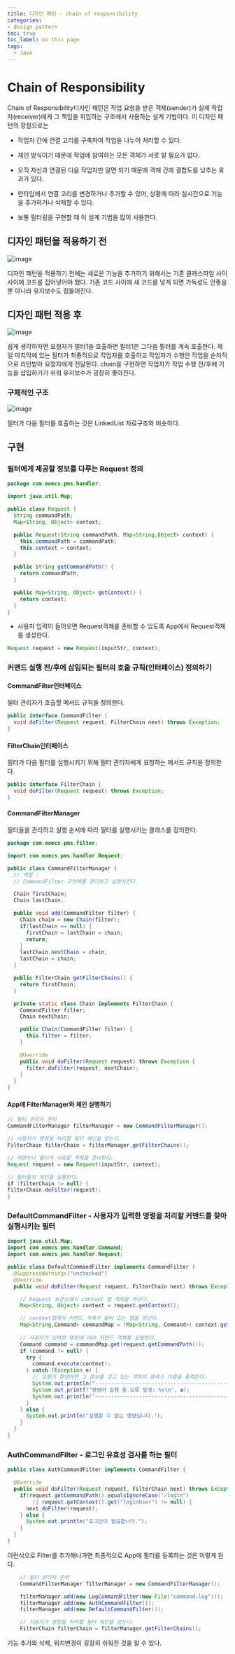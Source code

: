 ```yaml
---
title: 디자인 패턴 - chain of responsibility
categories:
- design pattern
toc: true
toc_label: on this page
tags:
  - Java
---
```


# Chain of Responsibility

Chain of Responsibility디자인 패턴은 작업 요청을 받은 객체(sender)가 실제 작업자(receiver)에게 그 책임을 위임하는 구조에서 사용하는 설계 기법이다. 이 디자인 패턴의 장점으로는

- 작업자 간에 연결 고리를 구축하여 작업을 나누어 처리할 수 있다.

- 체인 방식이기 때문에 작업에 참여하는 모든 객체가 서로 알 필요가 없다.

- 오직 자신과 연결된 다음 작업자만 알면 되기 때문에 객체 간에 결합도를 낮추는 효과가 있다.

- 런타임에서 연결 고리를 변경하거나 추가할 수 있어, 상황에 따라 실시간으로 기능을 추가하거나 삭제할 수 있다.

- 보통 필터링을 구현할 때 이 설계 기법을 많이 사용한다.



## 디자인 패턴을 적용하기 전

![image](https://user-images.githubusercontent.com/68311188/99181812-5fb02100-2774-11eb-9568-eb3fb8cbee6d.png)

디자인 패턴을 적용하기 전에는 새로운 기능을 추가하기 위해서는 기존 클래스파일 사이사이에 코드를 집어넣어야 했다. 기존 코드 사이에 새 코드를 넣게 되면 가독성도 안좋을 뿐 아니라 유지보수도 힘들어진다.



## 디자인 패턴 적용 후

![image](https://user-images.githubusercontent.com/68311188/99181892-b74e8c80-2774-11eb-85bd-6b30c29c37d5.png)

쉽게 생각하자면 요청자가 필터1을 호출하면 필터1은 그다음 필터를 계속 호출한다. 제일 마지막에 있는 필터가 최종적으로 작업자를 호출하고 작업자가 수행안 작업을 순차적으로 리턴받아 요청자에게 전달한다. chain을 구현하면 작업자가 작업 수행 전/후에 기능을 삽입하기가 쉬워 유지보수가 굉장히 좋아진다.



### 구체적인 구조

![image](https://user-images.githubusercontent.com/68311188/99185584-28e70480-278e-11eb-816e-d0dc96d135ae.png)

필터가 다음 필터를 호출하는 것은 LinkedList 자료구조와 비슷하다.



## 구현

### 필터에게 제공할 정보를 다루는 Request 정의

```java
package com.eomcs.pms.handler;

import java.util.Map;

public class Request {
  String commandPath;
  Map<String, Object> context;

  public Request(String commandPath, Map<String,Object> context) {
    this.commandPath = commandPath;
    this.context = context;
  }

  public String getCommandPath() {
    return commandPath;
  }

  public Map<String, Object> getContext() {
    return context;
  }
}
```

- 사용자 입력이 들어오면 Request객체를 준비할 수 있도록 App에서 Request객체를 생성한다.

```java
Request request = new Request(inputStr, context);
```



### 커맨드 실행 전/후에 삽입되는 필터의 호출 규칙(인터페이스) 정의하기

#### CommandFilter인터페이스

필터 관리자가 호출할 메서드 규칙을 정의한다.

```java
public interface CommandFilter {
  void doFilter(Request request, FilterChain next) throws Exception;
}
```

#### FilterChain인터페이스

필터가 다음 필터를 실행시키기 위해 필터 관리자에게 요청하는 메서드 규칙을 정의한다.

```java
public interface FilterChain {
  void doFilter(Request request) throws Exception;
}
```



#### CommandFilterManager

필터들을 관리하고 실행 순서에 따라 필터를 실행시키는 클래스를 정의한다.

```java
package com.eomcs.pms.filter;

import com.eomcs.pms.handler.Request;

public class CommandFilterManager {
  // 역할 :
  // CommandFilter 구현체를 관리하고 실행시킨다.

  Chain firstChain;
  Chain lastChain;

  public void add(CommandFilter filter) {
    Chain chain = new Chain(filter);
    if(lastChain == null) {
      firstChain = lastChain = chain;
      return;
    }
    lastChain.nextChain = chain;
    lastChain = chain;
  }

  public FilterChain getFilterChains() {
    return firstChain;
  }

  private static class Chain implements FilterChain {
    CommandFilter filter;
    Chain nextChain;

    public Chain(CommandFilter filter) {
      this.filter = filter;
    }

    @Override
    public void doFilter(Request request) throws Exception {
      filter.doFilter(request, nextChain);
    }
  }
}
```



#### App에 FilterManager와 체인 실행하기

```java
// 필터 관리자 준비
CommandFilterManager filterManager = new CommandFilterManager();

// 사용자가 명령을 처리할 필터 체인을 얻는다.
FilterChain filterChain = filterManager.getFilterChains();

// 커맨드나 필터가 사용할 객체를 준비한다.
Request request = new Request(inputStr, context);

// 필터들의 체인을 실행한다.
if (filterChain != null) {
filterChain.doFilter(request);
}
```



### DefaultCommandFilter - 사용자가 입력한 명령을 처리할 커맨드를 찾아 실행시키는 필터

```java
import java.util.Map;
import com.eomcs.pms.handler.Command;
import com.eomcs.pms.handler.Request;

public class DefaultCommandFilter implements CommandFilter {
  @SuppressWarnings("unchecked")
  @Override
  public void doFilter(Request request, FilterChain next) throws Exception {

    // Request 보관소에서 context 맵 객체를 꺼낸다.
    Map<String, Object> context = request.getContext();

    // context맵에서 커맨드 객체가 들어 있는 맵을 꺼낸다.
    Map<String,Command> commandMap = (Map<String, Command>) context.get("commandMap");
    
    // 사용자가 입력한 명령에 따라 커맨드 객체를 실행한다.
    Command command = commandMap.get(request.getCommandPath());
    if (command != null) {
      try {
        command.execute(context);
      } catch (Exception e) {
        // 오류가 발생하면 그 정보를 갖고 있는 객체의 클래스 이름을 출력한다.
        System.out.println("--------------------------------------------------------------");
        System.out.printf("명령어 실행 중 오류 발생: %s\n", e);
        System.out.println("--------------------------------------------------------------");
      }
    } else {
      System.out.println("실행할 수 없는 명령입니다.");
    }
  }
}
```



### AuthCommandFilter - 로그인 유효성 검사를 하는 필터

```java
public class AuthCommandFilter implements CommandFilter {

  @Override
  public void doFilter(Request request, FilterChain next) throws Exception {
    if(request.getCommandPath().equalsIgnoreCase("/login")
        || request.getContext().get("loginUser") != null) {
      next.doFilter(request);
    } else {
      System.out.println("로그인이 필요합니다.");
    }
  }
}
```



이런식으로 Filter를 추가해나가면 최종적으로 App에 필터를 등록하는 것은 이렇게 된다.

```java
    // 필터 관리자 준비
    CommandFilterManager filterManager = new CommandFilterManager();

    filterManager.add(new LogCommandFilter(new File("command.log")));
    filterManager.add(new AuthCommandFilter());
    filterManager.add(new DefaultCommandFilter());

    // 사용자가 명령을 처리할 필터 체인을 얻는다.
    FilterChain filterChain = filterManager.getFilterChains();
```

기능 추가와 삭제, 위치변경이 굉장히 쉬워진 것을 알 수 있다.